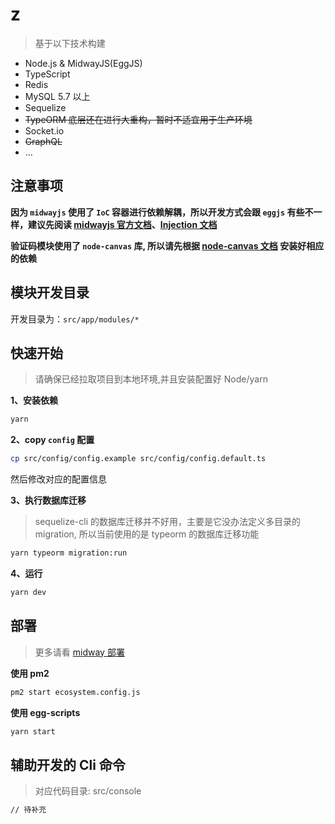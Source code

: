 # z
> 基于以下技术构建
- Node.js & MidwayJS(EggJS)
- TypeScript
- Redis
- MySQL 5.7 以上
- Sequelize
- <del> TypeORM 底层还在进行大重构，暂时不适宜用于生产环境</del>
- Socket.io
- <del>GraphQL<del>
- ...

## 注意事项
**因为 `midwayjs` 使用了 `IoC` 容器进行依赖解耦，所以开发方式会跟 `eggjs` 有些不一样，建议先阅读 [midwayjs 官方文档](https://midwayjs.org/midway/)、[Injection 文档](https://midwayjs.org/injection/guide.html)**

**验证码模块使用了 `node-canvas` 库, 所以请先根据 [node-canvas 文档](https://github.com/Automattic/node-canvas) 安装好相应的依赖**


## 模块开发目录
开发目录为：`src/app/modules/*`

## 快速开始
> 请确保已经拉取项目到本地环境,并且安装配置好 Node/yarn

**1、安装依赖**
```bash
yarn
```

**2、copy `config` 配置**
```bash
cp src/config/config.example src/config/config.default.ts
```
然后修改对应的配置信息

**3、执行数据库迁移**
>sequelize-cli 的数据库迁移并不好用，主要是它没办法定义多目录的 migration, 所以当前使用的是 typeorm 的数据库迁移功能
```bash
yarn typeorm migration:run
```

**4、运行**
```bash
yarn dev
```

## 部署
> 更多请看 [midway 部署](https://midwayjs.org/midway/guide.html#%E9%83%A8%E7%BD%B2)

**使用 pm2**
```bash
pm2 start ecosystem.config.js
```

**使用 egg-scripts**
```bash
yarn start
```

## 辅助开发的 Cli 命令
> 对应代码目录: src/console

```bash
// 待补充
```

